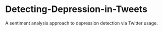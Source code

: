 # Detecting-Depression-in-Tweets
A sentiment analysis approach to depression detection via Twitter usage.
